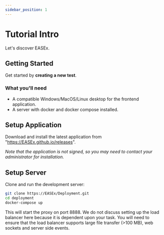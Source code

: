 ```yaml
---
sidebar_position: 1
---
```


# Tutorial Intro

Let's discover EASEx.

## Getting Started

Get started by **creating a new test**.

### What you'll need

- A compatible Windows/MacOS/Linux desktop for the frontend application.
- A server with docker and docker compose installed.

## Setup Application

Download and install the latest application from "https://EASEx.github.io/releases".

_Note that the application is not signed, so you may need to contact your administrator for installation._

## Setup Server

Clone and run the development server:

```bash
git clone https://EASEx/Deployment.git
cd deployment
docker-compose up
```
This will start the proxy on port 8888. We do not discuss setting up the load balancer here because it is dependent upon your task. You will need to ensure that the load balancer supports large file transfer (>100 MB), web sockets and server side events.


